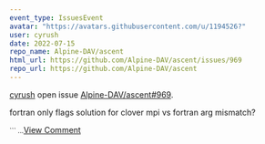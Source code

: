 ```yaml
---
event_type: IssuesEvent
avatar: "https://avatars.githubusercontent.com/u/1194526?"
user: cyrush
date: 2022-07-15
repo_name: Alpine-DAV/ascent
html_url: https://github.com/Alpine-DAV/ascent/issues/969
repo_url: https://github.com/Alpine-DAV/ascent
---
```


<a href='https://github.com/cyrush' target='_blank'>cyrush</a> open issue <a href='https://github.com/Alpine-DAV/ascent/issues/969' target='_blank'>Alpine-DAV/ascent#969</a>.

<p>fortran only flags solution for clover mpi vs fortran arg mismatch?</p><small>```...</small><a href='https://github.com/Alpine-DAV/ascent/issues/969' target='_blank'>View Comment</a>